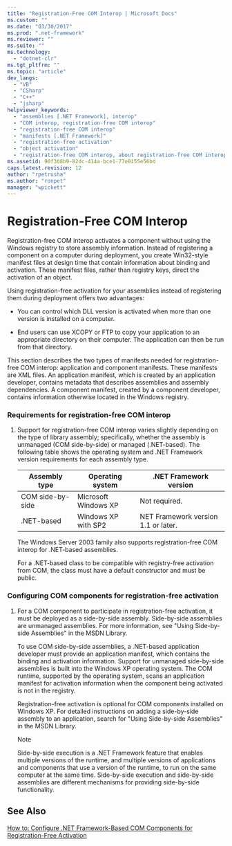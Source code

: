 ```yaml
---
title: "Registration-Free COM Interop | Microsoft Docs"
ms.custom: ""
ms.date: "03/30/2017"
ms.prod: ".net-framework"
ms.reviewer: ""
ms.suite: ""
ms.technology: 
  - "dotnet-clr"
ms.tgt_pltfrm: ""
ms.topic: "article"
dev_langs: 
  - "VB"
  - "CSharp"
  - "C++"
  - "jsharp"
helpviewer_keywords: 
  - "assemblies [.NET Framework], interop"
  - "COM interop, registration-free COM interop"
  - "registration-free COM interop"
  - "manifests [.NET Framework]"
  - "registration-free activation"
  - "object activation"
  - "registration-free COM interop, about registration-free COM interop"
ms.assetid: 90f308b9-82dc-414a-bce1-77e0155e56bd
caps.latest.revision: 12
author: "rpetrusha"
ms.author: "ronpet"
manager: "wpickett"
---
```

# Registration-Free COM Interop
Registration-free COM interop activates a component without using the Windows registry to store assembly information. Instead of registering a component on a computer during deployment, you create Win32-style manifest files at design time that contain information about binding and activation. These manifest files, rather than registry keys, direct the activation of an object.  
  
 Using registration-free activation for your assemblies instead of registering them during deployment offers two advantages:  
  
-   You can control which DLL version is activated when more than one version is installed on a computer.  
  
-   End users can use XCOPY or FTP to copy your application to an appropriate directory on their computer. The application can then be run from that directory.  
  
 This section describes the two types of manifests needed for registration-free COM interop: application and component manifests. These manifests are XML files. An application manifest, which is created by an application developer, contains metadata that describes assemblies and assembly dependencies. A component manifest, created by a component developer, contains information otherwise located in the Windows registry.  
  
### Requirements for registration-free COM interop  
  
1.  Support for registration-free COM interop varies slightly depending on the type of library assembly; specifically, whether the assembly is unmanaged (COM side-by-side) or managed (.NET-based). The following table shows the operating system and .NET Framework version requirements for each assembly type.  
  
    |Assembly type|Operating system|.NET Framework version|  
    |-------------------|----------------------|----------------------------|  
    |COM side-by-side|Microsoft Windows XP|Not required.|  
    |.NET-based|Windows XP with SP2|NET Framework version 1.1 or later.|  
  
     The Windows Server 2003 family also supports registration-free COM interop for .NET-based assemblies.  
  
     For a .NET-based class to be compatible with registry-free activation from COM, the class must have a default constructor and must be public.  
  
### Configuring COM components for registration-free activation  
  
1.  For a COM component to participate in registration-free activation, it must be deployed as a side-by-side assembly. Side-by-side assemblies are unmanaged assemblies.  For more information, see "Using Side-by-side Assemblies" in the MSDN Library.  
  
     To use COM side-by-side assemblies, a .NET-based application developer must provide an application manifest, which contains the binding and activation information. Support for unmanaged side-by-side assemblies is built into the Windows XP operating system. The COM runtime, supported by the operating system, scans an application manifest for activation information when the component being activated is not in the registry.  
  
     Registration-free activation is optional for COM components installed on Windows XP. For detailed instructions on adding a side-by-side assembly to an application, search for "Using Side-by-side Assemblies" in the MSDN Library.  
  
    > [!NOTE]
    >  Side-by-side execution is a .NET Framework feature that enables multiple versions of the runtime, and multiple versions of applications and components that use a version of the runtime, to run on the same computer at the same time. Side-by-side execution and side-by-side assemblies are different mechanisms for providing side-by-side functionality.  
  
## See Also  
 [How to: Configure .NET Framework-Based COM Components for Registration-Free Activation](../../../docs/framework/interop/configure-net-framework-based-com-components-for-reg.md)